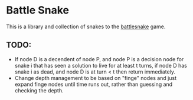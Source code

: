 # Battle Snake
This is a library and collection of snakes to the [battlesnake](https://play.battlesnake.com/) game.


## TODO:
* If node D is a decendent of node P, and node P is a decision node for snake i that has seen a solution to live for at least t turns, if node D has snake i as dead, and node D is at turn < t then return immediately.
* Change depth management to be based on "finge" nodes and just expand finge nodes until time runs out, rather than guessing and checking the depth.